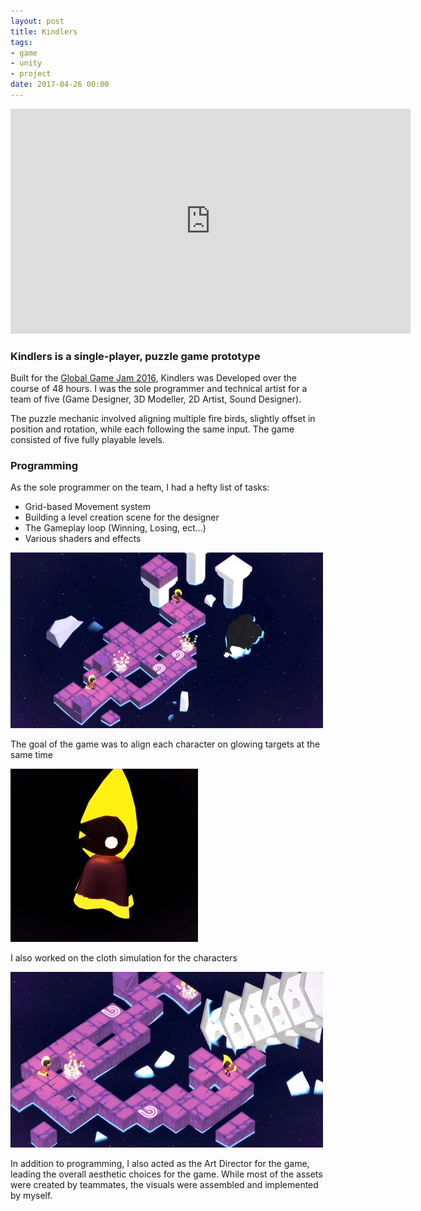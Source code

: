 ```yaml
---
layout: post
title: Kindlers
tags:
- game
- unity
- project
date: 2017-04-26 00:00
---
```



<iframe src="https://player.vimeo.com/video/167897879" width="640" height="360" frameborder="0" webkitallowfullscreen mozallowfullscreen allowfullscreen></iframe>




### Kindlers is a single-player, puzzle game prototype
<!--more-->

Built for the [Global Game Jam 2016](http://globalgamejam.org/about), Kindlers was Developed over the course of 48 hours. I was the sole programmer and technical artist for a team of five (Game Designer, 3D Modeller, 2D Artist, Sound Designer).  

The puzzle mechanic involved aligning multiple fire birds, slightly offset in position and rotation, while each following the same input. The game consisted of five fully playable levels.

### Programming

As the sole programmer on the team, I had a hefty list of tasks:

* Grid-based Movement system
* Building a level creation scene for the designer
* The Gameplay loop (Winning, Losing, ect...)
* Various shaders and effects

![](/blog/assets/kindlers/levelExample02.gif)

The goal of the game was to align each character on glowing targets at the same time

![](/blog/assets/kindlers/character.gif)

I also worked on the cloth simulation for the characters

![](/blog/assets/kindlers/levelExample01.gif)

In addition to programming, I also acted as the Art Director for the game, leading the overall aesthetic choices for the game. While most of the assets were created by teammates, the visuals were assembled and implemented by myself.